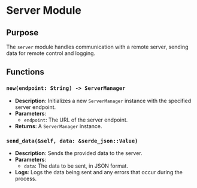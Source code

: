 # Server Module

## Purpose
The `server` module handles communication with a remote server, sending data for remote control and logging.

## Functions

### `new(endpoint: String) -> ServerManager`
- **Description**: Initializes a new `ServerManager` instance with the specified server endpoint.
- **Parameters**:
  - `endpoint`: The URL of the server endpoint.
- **Returns**: A `ServerManager` instance.

### `send_data(&self, data: &serde_json::Value)`
- **Description**: Sends the provided data to the server.
- **Parameters**:
  - `data`: The data to be sent, in JSON format.
- **Logs**: Logs the data being sent and any errors that occur during the process.
